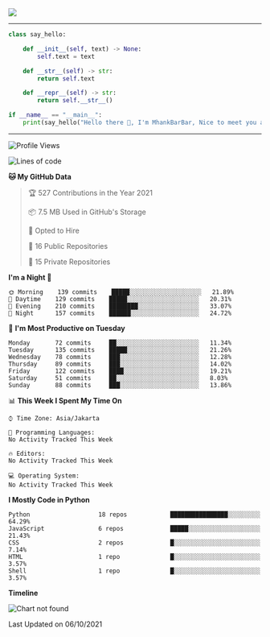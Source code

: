<img align="center" height="auto" src="https://github.com/MhankBarBar/MhankBarBar/blob/master/img/1.jpg"/>
<!--
___
![Metrics](https://github.com/MhankBarBar/MhankBarBar/blob/master/github-metrics.svg)
___
-->
<!--
[![ReadMe Card](https://github-readme-stats.vercel.app/api/pin/?username=mhankbarbar&repo=termux-wabot&theme=auto)](https://github.com/mhankbarbar/termux-wabot)
-->

---
```python
class say_hello:

    def __init__(self, text) -> None:
        self.text = text

    def __str__(self) -> str:
        return self.text

    def __repr__(self) -> str:
        return self.__str__()

if __name__ == "__main__":
    print(say_hello("Hello there 👋, I'm MhankBarBar, Nice to meet you all!"))
```
---
<!--START_SECTION:waka-->
![Profile Views](http://img.shields.io/badge/Profile%20Views-296-blue)

![Lines of code](https://img.shields.io/badge/From%20Hello%20World%20I%27ve%20Written-494955%20lines%20of%20code-blue)

**🐱 My GitHub Data** 

> 🏆 527 Contributions in the Year 2021
 > 
> 📦 7.5 MB Used in GitHub's Storage 
 > 
> 💼 Opted to Hire
 > 
> 📜 16 Public Repositories 
 > 
> 🔑 15 Private Repositories  
 > 
**I'm a Night 🦉** 

```text
🌞 Morning    139 commits    █████░░░░░░░░░░░░░░░░░░░░   21.89% 
🌆 Daytime    129 commits    █████░░░░░░░░░░░░░░░░░░░░   20.31% 
🌃 Evening    210 commits    ████████░░░░░░░░░░░░░░░░░   33.07% 
🌙 Night      157 commits    ██████░░░░░░░░░░░░░░░░░░░   24.72%

```
📅 **I'm Most Productive on Tuesday** 

```text
Monday       72 commits     ██░░░░░░░░░░░░░░░░░░░░░░░   11.34% 
Tuesday      135 commits    █████░░░░░░░░░░░░░░░░░░░░   21.26% 
Wednesday    78 commits     ███░░░░░░░░░░░░░░░░░░░░░░   12.28% 
Thursday     89 commits     ███░░░░░░░░░░░░░░░░░░░░░░   14.02% 
Friday       122 commits    ████░░░░░░░░░░░░░░░░░░░░░   19.21% 
Saturday     51 commits     ██░░░░░░░░░░░░░░░░░░░░░░░   8.03% 
Sunday       88 commits     ███░░░░░░░░░░░░░░░░░░░░░░   13.86%

```


📊 **This Week I Spent My Time On** 

```text
⌚︎ Time Zone: Asia/Jakarta

💬 Programming Languages: 
No Activity Tracked This Week

🔥 Editors: 
No Activity Tracked This Week

💻 Operating System: 
No Activity Tracked This Week

```

**I Mostly Code in Python** 

```text
Python                   18 repos            ████████████████░░░░░░░░░   64.29% 
JavaScript               6 repos             █████░░░░░░░░░░░░░░░░░░░░   21.43% 
CSS                      2 repos             █░░░░░░░░░░░░░░░░░░░░░░░░   7.14% 
HTML                     1 repo              █░░░░░░░░░░░░░░░░░░░░░░░░   3.57% 
Shell                    1 repo              █░░░░░░░░░░░░░░░░░░░░░░░░   3.57%

```


**Timeline**

![Chart not found](https://raw.githubusercontent.com/MhankBarBar/MhankBarBar/master/charts/bar_graph.png) 


 Last Updated on 06/10/2021
<!--END_SECTION:waka-->
